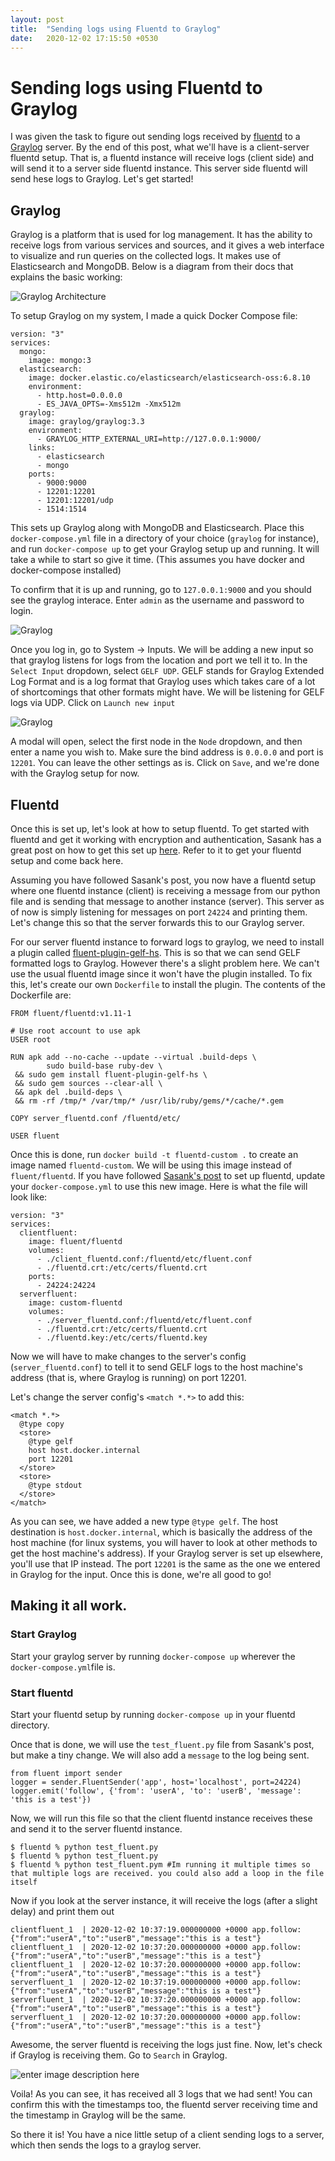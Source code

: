 ```yaml
---
layout: post
title:  "Sending logs using Fluentd to Graylog"
date:   2020-12-02 17:15:50 +0530
---
```

# Sending logs using Fluentd to Graylog
I was given the task to figure out sending logs received by [fluentd](https://www.fluentd.org/) to a [Graylog](https://www.graylog.org/) server. By the end of this post, what we'll have is a client-server fluentd setup. That is, a fluentd instance will receive logs (client side) and will send it to a server side fluentd instance. This server side fluentd will send hese logs to Graylog. Let's get started!

## Graylog
Graylog is a platform that is used for log management. It has the ability to receive logs from various services and sources, and it gives a web interface to visualize and run queries on the collected logs. It makes use of Elasticsearch and MongoDB. Below is a diagram from their docs that explains the basic working:

![Graylog Architecture](/images/fluentd-graylog/graylogarch.png)

To setup Graylog on my system, I made a quick Docker Compose file:

```
version: "3"
services:
  mongo:
    image: mongo:3
  elasticsearch:
    image: docker.elastic.co/elasticsearch/elasticsearch-oss:6.8.10
    environment: 
      - http.host=0.0.0.0
      - ES_JAVA_OPTS=-Xms512m -Xmx512m
  graylog:
    image: graylog/graylog:3.3
    environment: 
      - GRAYLOG_HTTP_EXTERNAL_URI=http://127.0.0.1:9000/
    links:
      - elasticsearch
      - mongo
    ports:
      - 9000:9000
      - 12201:12201
      - 12201:12201/udp
      - 1514:1514
```

This sets up Graylog along with MongoDB and Elasticsearch. Place this `docker-compose.yml` file in a directory of your choice (`graylog` for instance), and run `docker-compose up` to get your Graylog setup up and running.  It will take a while to start so give it time. (This assumes you have docker and docker-compose installed)

To confirm that it is up and running, go to `127.0.0.1:9000` and you should see the graylog interace. Enter `admin` as the username and password to login.

![Graylog](/images/fluentd-graylog/graylog1.png)

Once you log in, go to System -> Inputs. We will be adding a new input so that graylog listens for logs from the location and port we tell it to. In the `Select Input` dropdown, select `GELF UDP`. GELF stands for Graylog Extended Log Format and is a log format that Graylog uses which takes care of a lot of shortcomings that other formats might have. We will be listening for GELF logs via UDP. Click on `Launch new input`

![Graylog](/images/fluentd-graylog/graylog2.png)

A modal will open, select the first node in the `Node` dropdown, and then enter a name you wish to. Make sure the bind address is `0.0.0.0` and port is `12201`. You can leave the other settings as is. Click on `Save`, and we're done with the Graylog setup for now.

## Fluentd
Once this is set up, let's look at how to setup fluentd. To get started with fluentd and get it working with encryption and authentication, Sasank has a great post on how to get this set up [here](https://chsasank.github.io/secure-fluentd-python.html). Refer to it to get your fluentd setup and come back here.

Assuming you have followed Sasank's post, you now have a fluentd setup where one fluentd instance (client) is receiving a message from our python file and is sending that message to another instance (server). This server as of now is simply listening for messages on port `24224` and printing them. Let's change this so that the server forwards this to our Graylog server.

For our server fluentd instance to forward logs to graylog, we need to install a plugin called [fluent-plugin-gelf-hs](https://github.com/hotschedules/fluent-plugin-gelf-hs).  This is so that we can send GELF formatted logs to Graylog. However there's a slight problem here. We can't use the usual fluentd image since it won't have the plugin installed. To fix this, let's create our own `Dockerfile` to install the plugin. The contents of the Dockerfile are:

```
FROM fluent/fluentd:v1.11-1

# Use root account to use apk
USER root

RUN apk add --no-cache --update --virtual .build-deps \
        sudo build-base ruby-dev \
 && sudo gem install fluent-plugin-gelf-hs \
 && sudo gem sources --clear-all \
 && apk del .build-deps \
 && rm -rf /tmp/* /var/tmp/* /usr/lib/ruby/gems/*/cache/*.gem

COPY server_fluentd.conf /fluentd/etc/

USER fluent
```

Once this is done, run `docker build -t fluentd-custom .` to create an image named `fluentd-custom`. We will be using this image instead of `fluent/fluentd`. If you have followed [Sasank's post](https://chsasank.github.io/secure-fluentd-python.html) to set up fluentd, update your `docker-compose.yml` to use this new image. Here is what the file will look like:

```
version: "3"
services:
  clientfluent:
    image: fluent/fluentd
    volumes:
      - ./client_fluentd.conf:/fluentd/etc/fluent.conf
      - ./fluentd.crt:/etc/certs/fluentd.crt
    ports: 
      - 24224:24224
  serverfluent:
    image: custom-fluentd
    volumes:
      - ./server_fluentd.conf:/fluentd/etc/fluent.conf
      - ./fluentd.crt:/etc/certs/fluentd.crt
      - ./fluentd.key:/etc/certs/fluentd.key
```

Now we will have to make changes to the server's config (`server_fluentd.conf`) to tell it to send GELF logs to the host machine's address (that is, where Graylog is running) on port 12201.

Let's change the server config's `<match *.*>` to add this:

```
<match *.*>
  @type copy
  <store>
    @type gelf
    host host.docker.internal
    port 12201
  </store>
  <store>
    @type stdout
  </store>
</match>
```

As you can see, we have added a new type `@type gelf`. The host destination is `host.docker.internal`, which is basically the address of the host machine (for linux systems, you will haver to look at other methods to get the host machine's address). If your Graylog server is set up elsewhere, you'll use that IP instead. The port `12201` is the same as the one we entered in Graylog for the input. Once this is done, we're all good to go!

## Making it all work.

### Start Graylog
Start your graylog server by running `docker-compose up` wherever the `docker-compose.yml`file is.

### Start fluentd
Start your fluentd setup by running `docker-compose up` in your fluentd directory.

Once that is done, we will use the `test_fluent.py` file from Sasank's post, but make a tiny change. We will also add a `message` to the log being sent.

```
from fluent import sender
logger = sender.FluentSender('app', host='localhost', port=24224)
logger.emit('follow', {'from': 'userA', 'to': 'userB', 'message': 'this is a test'})
```

Now, we will run this file so that the client fluentd instance receives these and send it to the server fluentd instance.

```
$ fluentd % python test_fluent.py 
$ fluentd % python test_fluent.py
$ fluentd % python test_fluent.pym #Im running it multiple times so that multiple logs are received. you could also add a loop in the file itself
```

Now if you look at the server instance, it will receive the logs (after a slight delay) and print them out

```
clientfluent_1  | 2020-12-02 10:37:19.000000000 +0000 app.follow: {"from":"userA","to":"userB","message":"this is a test"}
clientfluent_1  | 2020-12-02 10:37:20.000000000 +0000 app.follow: {"from":"userA","to":"userB","message":"this is a test"}
clientfluent_1  | 2020-12-02 10:37:20.000000000 +0000 app.follow: {"from":"userA","to":"userB","message":"this is a test"}
serverfluent_1  | 2020-12-02 10:37:19.000000000 +0000 app.follow: {"from":"userA","to":"userB","message":"this is a test"}
serverfluent_1  | 2020-12-02 10:37:20.000000000 +0000 app.follow: {"from":"userA","to":"userB","message":"this is a test"}
serverfluent_1  | 2020-12-02 10:37:20.000000000 +0000 app.follow: {"from":"userA","to":"userB","message":"this is a test"}
```

Awesome, the server fluentd is receiving the logs just fine. Now, let's check if Graylog is receiving them. Go to `Search` in Graylog.

![enter image description here](/images/fluentd-graylog/graylog3.png)

Voila! As you can see, it has received all 3 logs that we had sent! You can confirm this with the timestamps too, the fluentd server receiving time and the timestamp in Graylog will be the same.

So there it is! You have a nice little setup of a client sending logs to a server, which then sends the logs to a graylog server.